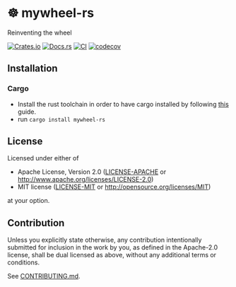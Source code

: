 # ☸  mywheel-rs

Reinventing the wheel

[![Crates.io](https://img.shields.io/crates/v/mywheel-rs.svg)](https://crates.io/crates/mywheel-rs)
[![Docs.rs](https://docs.rs/mywheel-rs/badge.svg)](https://docs.rs/mywheel-rs)
[![CI](https://github.com/luk036/mywheel-rs/workflows/CI/badge.svg)](https://github.com/luk036/mywheel-rs/actions)
[![codecov](https://codecov.io/gh/luk036/mywheel-rs/branch/main/graph/badge.svg?token=Hozpu4Kq0r)](https://codecov.io/gh/luk036/mywheel-rs)

## Installation

### Cargo

- Install the rust toolchain in order to have cargo installed by following
  [this](https://www.rust-lang.org/tools/install) guide.
- run `cargo install mywheel-rs`

## License

Licensed under either of

- Apache License, Version 2.0
  ([LICENSE-APACHE](LICENSE-APACHE) or http://www.apache.org/licenses/LICENSE-2.0)
- MIT license
  ([LICENSE-MIT](LICENSE-MIT) or http://opensource.org/licenses/MIT)

at your option.

## Contribution

Unless you explicitly state otherwise, any contribution intentionally submitted
for inclusion in the work by you, as defined in the Apache-2.0 license, shall be
dual licensed as above, without any additional terms or conditions.

See [CONTRIBUTING.md](CONTRIBUTING.md).
